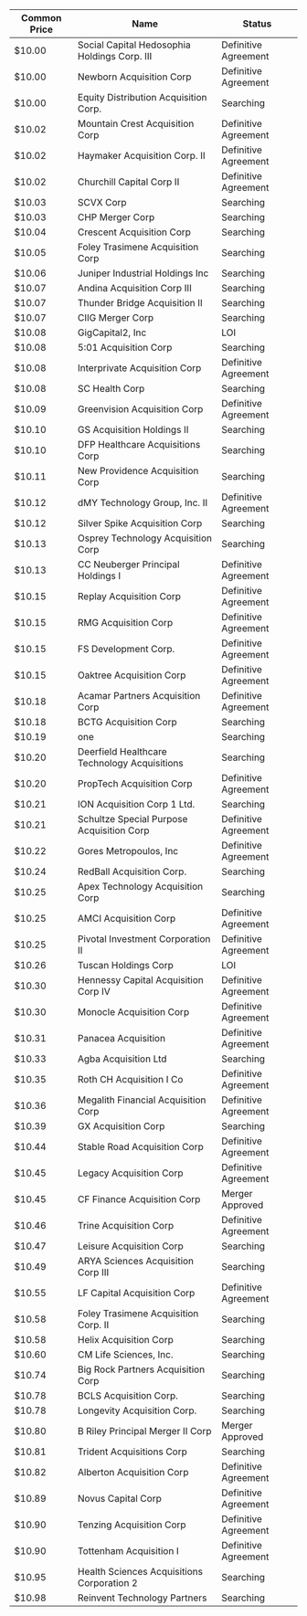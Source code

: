 Common Price  | Name                                         | Status              
------------- | -------------------------------------------- | --------------------
$10.00        | Social Capital Hedosophia Holdings Corp. III | Definitive Agreement
$10.00        | Newborn Acquisition Corp                     | Definitive Agreement
$10.00        | Equity Distribution Acquisition Corp.        | Searching           
$10.02        | Mountain Crest Acquisition Corp              | Definitive Agreement
$10.02        | Haymaker Acquisition Corp. II                | Definitive Agreement
$10.02        | Churchill Capital Corp II                    | Definitive Agreement
$10.03        | SCVX Corp                                    | Searching           
$10.03        | CHP Merger Corp                              | Searching           
$10.04        | Crescent Acquisition Corp                    | Searching           
$10.05        | Foley Trasimene Acquisition Corp             | Searching           
$10.06        | Juniper Industrial Holdings Inc              | Searching           
$10.07        | Andina Acquisition Corp III                  | Searching           
$10.07        | Thunder Bridge Acquisition II                | Searching           
$10.07        | CIIG Merger Corp                             | Searching           
$10.08        | GigCapital2, Inc                             | LOI                 
$10.08        | 5:01 Acquisition Corp                        | Searching           
$10.08        | Interprivate Acquisition Corp                | Definitive Agreement
$10.08        | SC Health Corp                               | Searching           
$10.09        | Greenvision Acquisition Corp                 | Definitive Agreement
$10.10        | GS Acquisition Holdings II                   | Searching           
$10.10        | DFP Healthcare Acquisitions Corp             | Searching           
$10.11        | New Providence Acquisition Corp              | Searching           
$10.12        | dMY Technology Group, Inc. II                | Definitive Agreement
$10.12        | Silver Spike Acquisition Corp                | Searching           
$10.13        | Osprey Technology Acquisition Corp           | Searching           
$10.13        | CC Neuberger Principal Holdings I            | Definitive Agreement
$10.15        | Replay Acquisition Corp                      | Definitive Agreement
$10.15        | RMG Acquisition Corp                         | Definitive Agreement
$10.15        | FS Development Corp.                         | Definitive Agreement
$10.15        | Oaktree Acquisition Corp                     | Definitive Agreement
$10.18        | Acamar Partners Acquisition Corp             | Definitive Agreement
$10.18        | BCTG Acquisition Corp                        | Searching           
$10.19        | one                                          | Searching           
$10.20        | Deerfield Healthcare Technology Acquisitions | Searching           
$10.20        | PropTech Acquisition Corp                    | Definitive Agreement
$10.21        | ION Acquisition Corp 1 Ltd.                  | Searching           
$10.21        | Schultze Special Purpose Acquisition Corp    | Definitive Agreement
$10.22        | Gores Metropoulos, Inc                       | Definitive Agreement
$10.24        | RedBall Acquisition Corp.                    | Searching           
$10.25        | Apex Technology Acquisition Corp             | Searching           
$10.25        | AMCI Acquisition Corp                        | Definitive Agreement
$10.25        | Pivotal Investment Corporation II            | Definitive Agreement
$10.26        | Tuscan Holdings Corp                         | LOI                 
$10.30        | Hennessy Capital Acquisition Corp IV         | Definitive Agreement
$10.30        | Monocle Acquisition Corp                     | Definitive Agreement
$10.31        | Panacea Acquisition                          | Definitive Agreement
$10.33        | Agba Acquisition Ltd                         | Searching           
$10.35        | Roth CH Acquisition I Co                     | Definitive Agreement
$10.36        | Megalith Financial Acquisition Corp          | Definitive Agreement
$10.39        | GX Acquisition Corp                          | Searching           
$10.44        | Stable Road Acquisition Corp                 | Definitive Agreement
$10.45        | Legacy Acquisition Corp                      | Definitive Agreement
$10.45        | CF Finance Acquisition Corp                  | Merger Approved     
$10.46        | Trine Acquisition Corp                       | Definitive Agreement
$10.47        | Leisure Acquisition Corp                     | Searching           
$10.49        | ARYA Sciences Acquisition Corp III           | Searching           
$10.55        | LF Capital Acquisition Corp                  | Definitive Agreement
$10.58        | Foley Trasimene Acquisition Corp. II         | Searching           
$10.58        | Helix Acquisition Corp                       | Searching           
$10.60        | CM Life Sciences, Inc.                       | Searching           
$10.74        | Big Rock Partners Acquisition Corp           | Searching           
$10.78        | BCLS Acquisition Corp.                       | Searching           
$10.78        | Longevity Acquisition Corp.                  | Searching           
$10.80        | B Riley Principal Merger II Corp             | Merger Approved     
$10.81        | Trident Acquisitions Corp                    | Searching           
$10.82        | Alberton Acquisition Corp                    | Definitive Agreement
$10.89        | Novus Capital Corp                           | Definitive Agreement
$10.90        | Tenzing Acquisition Corp                     | Definitive Agreement
$10.90        | Tottenham Acquisition I                      | Definitive Agreement
$10.95        | Health Sciences Acquisitions Corporation 2   | Searching           
$10.98        | Reinvent Technology Partners                 | Searching           
